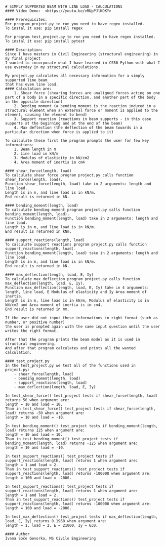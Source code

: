     # SIMPLY SUPPORTED BEAM WITH LINE LOAD - CALCULATIONS
    #### Video Demo:  <https://youtu.be/eRUpPJlKDKY>

    #### Prerequisites:
    For program project.py to run you need to have regex installed.
    To instal it use: pip install regex

    For program test_project.py to run you need to have regex installed.
    To instal it use: pip install pytest

    #### Description:
    Since I have masters in Civil Engineering (structural engineering) in my final project
    I wanted to incorporate what I have learned in CS50 Python with what I use everyday in my structural calculations.

    My project.py calculates all necessary information for a simply supported line beam
    that has even line load.
    #### Calculation are:
        1. Shear force (shearing forces are unaligned forces acting on one part of a body in a specific direction, and another part of the body in the opposite direction)
        2. Bending moment (a bending moment is the reaction induced in a structural element when an external force or moment is applied to the element, causing the element to bend)
        3. Support reaction (reactions in beam supports - in this case supports at the beginning and at the end of the beam)
        4. Max deflection (the deflection of the beam towards in a particular direction when force is applied to it)

    To calculate these first the program prompts the user for few key informations:
        1. Beam length in m
        2. Line load in kN/m
        3. Modulus of elasticity in kN/cm2
        4. Area moment of inertia in cm4

    #### shear_force(length, load)
    To calculate shear force program project.py calls function shear_force(length, load).
    Function shear_force(length, load) take in 2 arguments: length and line load.
    Length is in m, and line load is in kN/m.
    End result is returned in kN.

    #### bending_moment(length, load)
    To calculate bending moment program project.py calls function bending_moment(length, load).
    Function bending_moment(length, load) take in 2 arguments: length and line load.
    Length is in m, and line load is in kN/m.
    End result is returned in kNm.

    #### support_reactions(length, load)
    To calculate support reactions program project.py calls function support_reactions(length, load).
    Function bending_moment(length, load) take in 2 arguments: length and line load.
    Length is in m, and line load is in kN/m.
    End result is returned in kN.

    #### max_deflection(length, load, E, Iy)
    To calculate max deflection program project.py calls function max_deflection(length, load, E, Iy).
    Function max_deflection(length, load, E, Iy) take in 4 arguments: length, line load, E Modulus of elasticity and Iy Area moment of inertia.
    Length is in m, line load is in kN/m, Modulus of elasticity is in kN/cm2 and Area moment of inertia is in cm4.
    End result is returned in mm.

    If the user did not input these informations in right format (such as number, or positive number)
    the user is prompted again with the same input question until the user writes the right format.

    After that the program prints the beam model as it is used in structural engineering.
    And after that program calculates and prints all the wanted calculation.

    #### test_project.py
    In the test_project.py we test all of the functions used in project.py:
        - shear_force(length, load)
        - bending_moment(length, load)
        - support_reactions(length, load)
        - max_deflection(length, load, E, Iy)

    In test_shear_force() test_project tests if shear_force(length, load) returns 50 when argument are:
    length = 10 and load = 10.
    Than in test_shear_force() test_project tests if shear_force(length, load) returns -50 when argument are:
    length = 10 and load = -10.

    In test_bending_moment() test_project tests if bending_moment(length, load) returns 125 when argument are:
    length = 10 and load = 10.
    Than in test_bending_moment() test_project tests if bending_moment(length, load) returns -125 when argument are:
    length = 10 and load = -10.

    In test_support_reactions() test_project tests if support_reactions(length, load) returns 1 when argument are:
    length = 1 and load = 2.
    Than in test_support_reactions() test_project tests if support_reactions(length, load) returns -100000 when argument are:
    length = 100 and load = -2000.

    In test_support_reactions() test_project tests if support_reactions(length, load) returns 1 when argument are:
    length = 1 and load = 2.
    Than in test_support_reactions() test_project tests if support_reactions(length, load) returns -100000 when argument are:
    length = 100 and load = -2000.

    In test_max_deflection() test_project tests if max_deflection(length, load, E, Iy) returns 0.1968 when argument are:
    length = 1, load = 2, E = 21000, Iy = 630.

    #### Author
    Ivana Soče Govorko, MS Civile Engineering
